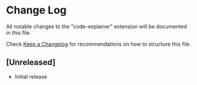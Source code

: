 # Change Log

All notable changes to the "code-explainer" extension will be documented in this file.

Check [Keep a Changelog](http://keepachangelog.com/) for recommendations on how to structure this file.

## [Unreleased]

- Initial release
